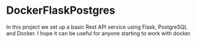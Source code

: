 # DockerFlaskPostgres

In this project we set up a  basic Rest API service using Flask, PostgreSQL and Docker.
I hope it can be useful for anyone starting to work with docker.
